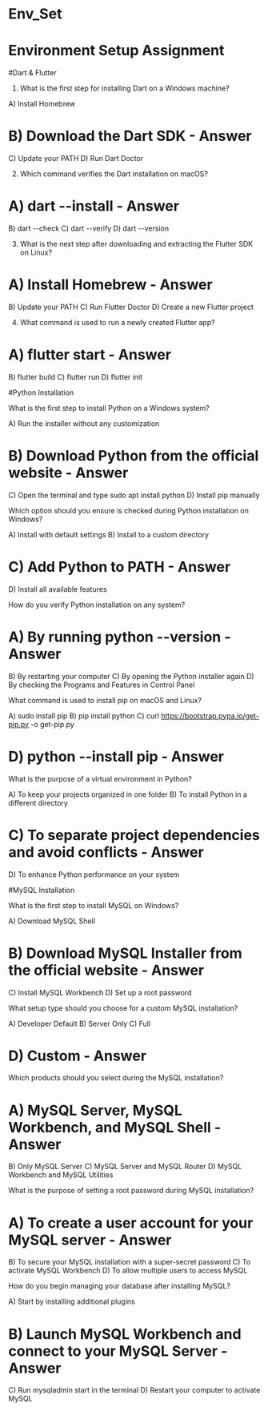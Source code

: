 # Env_Set

# Environment Setup Assignment

#Dart & Flutter

1. What is the first step for installing Dart on a Windows machine?

A) Install Homebrew
# B) Download the Dart SDK - Answer
C) Update your PATH
D) Run Dart Doctor


2. Which command verifies the Dart installation on macOS?

# A) dart --install  - Answer
B) dart --check
C) dart --verify
D) dart --version


3. What is the next step after downloading and extracting the Flutter SDK on Linux?

# A) Install Homebrew  - Answer
B) Update your PATH
C) Run Flutter Doctor
D) Create a new Flutter project


4. What command is used to run a newly created Flutter app?

# A) flutter start - Answer
B) flutter build
C) flutter run
D) flutter init


#Python Installation

What is the first step to install Python on a Windows system?

A) Run the installer without any customization
# B) Download Python from the official website - Answer
C) Open the terminal and type sudo apt install python
D) Install pip manually

Which option should you ensure is checked during Python installation on Windows?

A) Install with default settings
B) Install to a custom directory
# C) Add Python to PATH - Answer
D) Install all available features

How do you verify Python installation on any system?

# A) By running python --version    - Answer
B) By restarting your computer
C) By opening the Python installer again
D) By checking the Programs and Features in Control Panel

What command is used to install pip on macOS and Linux?

A) sudo install pip
B) pip install python
C) curl https://bootstrap.pypa.io/get-pip.py -o get-pip.py
# D) python --install pip - Answer

What is the purpose of a virtual environment in Python?

A) To keep your projects organized in one folder
B) To install Python in a different directory
# C) To separate project dependencies and avoid conflicts - Answer
D) To enhance Python performance on your system

#MySQL Installation

What is the first step to install MySQL on Windows?

A) Download MySQL Shell
# B) Download MySQL Installer from the official website - Answer
C) Install MySQL Workbench
D) Set up a root password

What setup type should you choose for a custom MySQL installation?

A) Developer Default
B) Server Only
C) Full
# D) Custom - Answer

Which products should you select during the MySQL installation?

# A) MySQL Server, MySQL Workbench, and MySQL Shell - Answer
B) Only MySQL Server
C) MySQL Server and MySQL Router
D) MySQL Workbench and MySQL Utilities

What is the purpose of setting a root password during MySQL installation?

# A) To create a user account for your MySQL server - Answer
B) To secure your MySQL installation with a super-secret password
C) To activate MySQL Workbench
D) To allow multiple users to access MySQL

How do you begin managing your database after installing MySQL?

A) Start by installing additional plugins
# B) Launch MySQL Workbench and connect to your MySQL Server - Answer
C) Run mysqladmin start in the terminal
D) Restart your computer to activate MySQL
